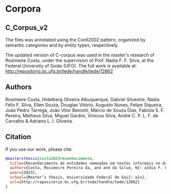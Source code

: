 # Corpora
## C_Corpus_v2
The files was annotated using the Conll2002 pattern, organized by semantic categories and by entity types, respectively.

The updated version of C-corpus was used in the master's research of Rosimeire Costa, under the supervision of Prof. Nadia F. F. Silva, at the Federal University of Goiás (UFG). 
The full work is available at: http://repositorio.bc.ufg.br/tede/handle/tede/12862

## Authors
Rosimeire Costa, Hidelberg Oliveira Albuquerque, Gabriel Silvestre, Nádia Félix F. Silva, Ellen Souza, Douglas Vitório, Augusto Nunes, Felipe Siqueira, João Pedro Tarrega, João Vitor Beinotti, Márcio de Souza Dias, Fabíola S. F. Pereira, Matheus Silva, Miguel Gardini, Vinicius Silva, André C. P. L. F. de Carvalho & Adriano L. I. Oliveira.

## Citation
If you use our work, please cite:
``` bibtex
@mastersthesis{costa2023reconhecimento,
  title={Reconhecimento de entidades nomeadas em textos informais no dom{\'\i}nio legislativo},
  author={Costa, Rosimeire Pereira da, and and da Silva, N{\'a}dia F. F.},
  year={2023},
  school={Master’s thesis, Universidade Federal de Goi{\'a}s},
  url={http://repositorio.bc.ufg.br/tede/handle/tede/12862}
}
```


